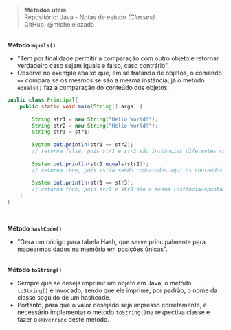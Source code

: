 > **Métodos úteis**     
> Repositório: Java - Notas de estudo *(Classes)*    
> GitHub: @michelelozada
&nbsp;
     
&nbsp;  
**Método `equals()`**  
- "Tem por finalidade permitir a comparação com outro objeto e retornar verdadeiro caso sejam iguais e falso, caso contrário".    
- Observe no exemplo abaixo que, em se tratando de objetos, o comando `==` compara se os mesmos se são a mesma instância; já o método 
`equals()` faz a comparação do conteúdo dos objetos.  
```java
public class Principal{
	public static void main(String[] args) {		
		
		String str1 = new String("Hello World!"); 
		String str2 = new String("Hello World!");
		String str3 = str1;
		
		System.out.println(str1 == str2); 
		// retorna false, pois str1 e str2 são instâncias diferentes com o mesmo conteúdo
		
		System.out.println(str1.equals(str2)); 
		// retorna true, pois estão sendo comparados aqui os conteúdos das duas strings
		
		System.out.println(str1 == str3); 
		// retorna true, pois str1 e str3 são a mesma instância/apontam para a mesma região de memória
	}	
}
```
&nbsp;  

**Método `hashCode()`**    
- "Gera um código para tabela Hash, que serve principalmente para mapearmos dados na memória em posições únicas".     
&nbsp;  

**Método `toString()`**    
 - Sempre que se deseja imprimir um objeto em Java, o método `toString()` é invocado, sendo que ele imprime, por padrão, o nome da classe seguido de um hashcode.  
 - Portanto, para que o valor desejado seja impresso corretamente, é necessário implementar o método `toString()`na respectiva classe e fazer o 
`@Override` deste método.   